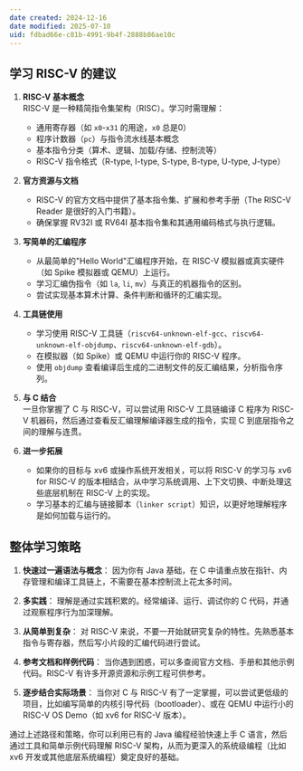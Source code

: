 ```yaml
---
date created: 2024-12-16
date modified: 2025-07-10
uid: fdbad66e-c81b-4991-9b4f-2888b86ae10c
---
```

## 学习 RISC-V 的建议

1. **RISC-V 基本概念**  
    RISC-V 是一种精简指令集架构（RISC）。学习时需理解：
    
    - 通用寄存器（如 `x0`-`x31` 的用途，`x0` 总是0）
    - 程序计数器（`pc`）与指令流水线基本概念
    - 基本指令分类（算术、逻辑、加载/存储、控制流等）
    - RISC-V 指令格式（R-type, I-type, S-type, B-type, U-type, J-type）
2. **官方资源与文档**
    
    - RISC-V 的官方文档中提供了基本指令集、扩展和参考手册（The RISC-V Reader 是很好的入门书籍）。
    - 确保掌握 RV32I 或 RV64I 基本指令集和其通用编码格式与执行逻辑。
3. **写简单的汇编程序**
    
    - 从最简单的"Hello World"汇编程序开始，在 RISC-V 模拟器或真实硬件（如 Spike 模拟器或 QEMU）上运行。
    - 学习汇编伪指令（如 `la`, `li`, `mv`）与真正的机器指令的区别。
    - 尝试实现基本算术计算、条件判断和循环的汇编实现。
4. **工具链使用**
    
    - 学习使用 RISC-V 工具链（`riscv64-unknown-elf-gcc`、`riscv64-unknown-elf-objdump`、`riscv64-unknown-elf-gdb`）。
    - 在模拟器（如 Spike）或 QEMU 中运行你的 RISC-V 程序。
    - 使用 `objdump` 查看编译后生成的二进制文件的反汇编结果，分析指令序列。
5. **与 C 结合**  
    一旦你掌握了 C 与 RISC-V，可以尝试用 RISC-V 工具链编译 C 程序为 RISC-V 机器码，然后通过查看反汇编理解编译器生成的指令，实现 C 到底层指令之间的理解与连贯。
    
6. **进一步拓展**
    
    - 如果你的目标与 xv6 或操作系统开发相关，可以将 RISC-V 的学习与 xv6 for RISC-V 的版本相结合，从中学习系统调用、上下文切换、中断处理这些底层机制在 RISC-V 上的实现。
    - 学习基本的汇编与链接脚本（`linker script`）知识，以更好地理解程序是如何加载与运行的。

## 整体学习策略

1. **快速过一遍语法与概念**：
    因为你有 Java 基础，在 C 中请重点放在指针、内存管理和编译工具链上，不需要在基本控制流上花太多时间。
    
2. **多实践**：
    理解是通过实践积累的。经常编译、运行、调试你的 C 代码，并通过观察程序行为加深理解。
    
3. **从简单到复杂**：
    对 RISC-V 来说，不要一开始就研究复杂的特性。先熟悉基本指令与寄存器，然后写小片段的汇编代码进行尝试。
    
4. **参考文档和样例代码**：
    当你遇到困惑，可以多查阅官方文档、手册和其他示例代码。RISC-V 有许多开源资源和示例工程可供参考。
    
5. **逐步结合实际场景**：
    当你对 C 与 RISC-V 有了一定掌握，可以尝试更低级的项目，比如编写简单的内核引导代码（bootloader）、或在 QEMU 中运行小的 RISC-V OS Demo（如 xv6 for RISC-V 版本）。
    

通过上述路径和策略，你可以利用已有的 Java 编程经验快速上手 C 语言，然后通过工具和简单示例代码理解 RISC-V 架构，从而为更深入的系统级编程（比如 xv6 开发或其他底层系统编程）奠定良好的基础。
